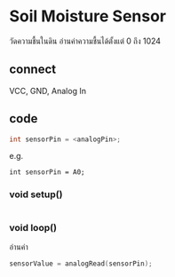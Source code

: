 # Soil Moisture Sensor 

วัดความชื้นในดิน อ่านค่าความชื้นได้ตั้งแต่ 0 ถึง 1024

## connect
VCC, GND, Analog In

## code
```C++
int sensorPin = <analogPin>;
```
e.g.
```
int sensorPin = A0;
```
### void setup()
```C++

```
### void loop()
อ่านค่า
```C++
sensorValue = analogRead(sensorPin);
```